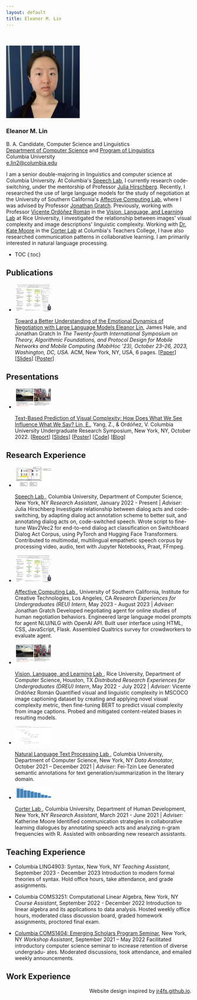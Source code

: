 ```yaml
---
layout: default
title: Eleanor M. Lin
---
```

<link rel="stylesheet" href="css/bootstrap.min.css">
<link rel="stylesheet" type="text/css" href="css/style.css">

<br />
<br />
<img src="images/IMG_0382.JPG" width="200"/>
 
<h3 id="name" class="p-0 m-0 mb-1">Eleanor M. Lin</h3>

B. A. Candidate, Computer Science and Linguistics  
[Department of Computer Science](https://www.cs.columbia.edu/) and [Program of Linguistics](https://slavic.columbia.edu/content/linguistics)  
Columbia University  
e.lin2@columbia.edu

I am a senior double-majoring in linguistics and computer science at Columbia University. At Columbia's [Speech Lab](http://www.cs.columbia.edu/speech/index.cgi), I currently research code-switching, under the mentorship of Professor [Julia Hirschberg](http://www.cs.columbia.edu/~julia/). Recently, I researched the use of large language models for the study of negotiation at the University of Southern California's [Affective Computing Lab](https://emotions.ict.usc.edu/), where I was advised by Professor [Jonathan Gratch](https://people.ict.usc.edu/~gratch/). Previously, working with Professor [Vicente Ordóñez Román](https://www.cs.rice.edu/~vo9/) in the [Vision, Language, and Learning Lab](https://vislang.ai/) at Rice University, I investigated the relationship between images' visual complexity and image descriptions' linguistic complexity. Working with [Dr. Kate Moore](https://www.linkedin.com/in/kate-moore-644aab9) in the [Corter Lab](https://www.tc.columbia.edu/faculty/jec34/) at Columbia's Teachers College, I have also researched communication patterns in collaborative learning. I am primarily interested in natural language processing.

* TOC
{:toc}

## Publications
<div class="blog-post subtext p-2">
	<ul class="list-unstyled">
		<li class="media">
			<img class="mr-3 img-thumbnail" src="images/llm_nego.png" width="100" alt="">
			<div class="media-body">
			<p class="my-auto">
			<a class="blue_link" href="https://doi.org/10.1145/3565287.3617637">
				Toward a Better Understanding of the Emotional Dynamics of Negotiation with Large Language Models
			</a> 
			<span class="pub_authors d-lg-block">
				<u>Eleanor Lin</u>, James Hale, and Jonathan Gratch
			</span>
			<span class="pub_info d-inline">
				 In <i>The Twenty-fourth International Symposium on Theory, Algorithmic Foundations, and Protocol Design for Mobile Networks and Mobile Computing (MobiHoc ’23), October 23–26, 2023, Washington, DC, USA.</i> ACM, New York, NY, USA, 6 pages. 
			</span>
			[<a href="https://doi.org/10.1145/3565287.3617637">Paper</a>] 
			[<a href="files/nego_slides.pdf">Slides</a>] 
			[<a href="files/nego_poster.pdf">Poster</a>] 
			</p>
			</div>
		</li>
	</ul>
</div><!-- /.blog-post -->

## Presentations
<div class="blog-post subtext p-2">
	<ul class="list-unstyled">
		<li class="media">
			<img class="mr-3 img-thumbnail" src="images/complex_noncomplex1024_1.jpg" width="100" alt="">
			<div class="media-body">
			<p class="my-auto">
				<a class="blue_link" href="files/dreu_report.pdf">
					Text-Based Prediction of Visual Complexity: How Does What We See Influence What We Say?
				</a> 
				<span class="pub_authors d-lg-block">
					<u>Lin, E.</u>, Yang, Z., & Ordóñez, V.
				</span>
				<span class="pub_info d-inline">
					Columbia University Undergraduate Research Symposium, New York, NY, October 2022. 
				</span>
				[<a href="files/dreu_report.pdf">Report</a>] 
				[<a href="files/dreu_slides.pdf">Slides</a>] 
				[<a href="files/poster_visual_complexity_lin_2022.pdf">Poster</a>] 
				[<a href="https://github.com/uvavision/visual-complexity">Code</a>]
				[<a href="/blog.html">Blog</a>]
			</p>
			</div>
		</li>
	</ul>
</div><!-- /.blog-post -->

## Research Experience
<div class="blog-post subtext p-2">
	<ul class="list-unstyled">
		<li class="media">
			<img class="mr-3 img-thumbnail" src="images/speech_lab.png" width="100" alt="">
			<div class="media-body">
			<p class="my-auto">
			<a class="blue_link" href="http://www.cs.columbia.edu/speech/index.cgi">
				Speech Lab
			</a>, Columbia University, Department of Computer Science, New York, NY
			<span class="pub_authors d-lg-block">
				<i>Research Assistant</i>, January 2022 - Present | <i>Adviser:</i> Julia Hirschberg
			</span>
			<span class="pub_info d-inline">
				 Investigate relationship between dialog acts and code-switching, by adapting dialog act annotation scheme to better suit, and annotating dialog acts on, code-switched speech. Wrote script to fine-tune Wav2Vec2 for end-to-end dialog act classification on Switchboard Dialog Act Corpus, using PyTorch and Hugging Face Transformers. Contributed to multimodal, multilingual empathetic speech corpus by processing video, audio, text with Jupyter Notebooks, Praat, FFmpeg.
			</span>
			</p>
			</div>
		</li>
	</ul>
</div><!-- /.blog-post -->
<div class="blog-post subtext p-2">
	<ul class="list-unstyled">
		<li class="media">
			<img class="mr-3 img-thumbnail" src="images/llm_nego.png" width="100" alt="">
			<div class="media-body">
			<p class="my-auto">
			<a class="blue_link" href="https://emotions.ict.usc.edu/">
				Affective Computing Lab
			</a>, University of Southern California, Institute for Creative Technologies, Los Angeles, CA
			<span class="pub_authors d-lg-block">
				<i>Research Experiences for Undergraduates (REU) Intern</i>, May 2023 - August 2023 | <i>Adviser:</i> Jonathan Gratch
			</span>
			<span class="pub_info d-inline">
				 Developed negotiating agent for online studies of human negotiation behaviors. Engineered large language model prompts for agent NLU/NLG with OpenAI API. Built user interface using HTML, CSS, JavaScript, Flask. Assembled Qualtrics survey for crowdworkers to evaluate agent.
			</span>
			</p>
			</div>
		</li>
	</ul>
</div><!-- /.blog-post -->

<div class="blog-post subtext p-2">
	<ul class="list-unstyled">
		<li class="media">
			<img class="mr-3 img-thumbnail" src="images/complex_noncomplex1024_1.jpg" width="100" alt="">
			<div class="media-body">
			<p class="my-auto">
			<a class="blue_link" href="https://vislang.ai/">
				Vision, Language, and Learning Lab
			</a>, Rice University, Department of Computer Science, Houston, TX
			<span class="pub_authors d-lg-block">
				<i>Distributed Research Experiences for Undergraduates (DREU) Intern</i>, May 2022 - July 2022 | <i>Adviser:</i> Vicente Ordóñez Román
			</span>
			<span class="pub_info d-inline">
				 Quantified visual and linguistic complexity in MSCOCO image captioning dataset by creating and applying novel visual complexity metric, then fine-tuning BERT to predict visual complexity from image captions. Probed and mitigated content-related biases in resulting models.
			</span>
			</p>
			</div>
		</li>
	</ul>
</div><!-- /.blog-post -->

<div class="blog-post subtext p-2">
	<ul class="list-unstyled">
		<li class="media">
			<img class="mr-3 img-thumbnail" src="images/amr.jpg" width="100" alt="">
			<div class="media-body">
			<p class="my-auto">
			<a class="blue_link" href="http://www.cs.columbia.edu/nlp/index_nltp.cgi">
				Natural Language Text Processing Lab
			</a>, Columbia University, Department of Computer Science, New York, NY
			<span class="pub_authors d-lg-block">
				<i>Data Annotator</i>, October 2021 – December 2021 | <i>Adviser:</i> Fei-Tzin Lee
			</span>
			<span class="pub_info d-inline">
				 Generated semantic annotations for text generation/summarization in the literary domain.
			</span>
			</p>
			</div>
		</li>
	</ul>
</div><!-- /.blog-post -->

<div class="blog-post subtext p-2">
	<ul class="list-unstyled">
		<li class="media">
			<img class="mr-3 img-thumbnail" src="images/J_trigrams.png" width="100" alt="">
			<div class="media-body">
			<p class="my-auto">
			<a class="blue_link" href="http://www.columbia.edu/~jec34/">
				Corter Lab
			</a>, Columbia University, Department of Human Development, New York, NY
			<span class="pub_authors d-lg-block">
				<i>Research Assistant</i>, March 2021 - June 2021 | <i>Adviser:</i> Katherine Moore
			</span>
			<span class="pub_info d-inline">
				 Identified communication strategies in collaborative learning dialogues by annotating speech acts
and analyzing n-gram frequencies with R. Assisted with onboarding new research assistants.
			</span>
			</p>
			</div>
		</li>
	</ul>
</div><!-- /.blog-post -->

## Teaching Experience
<div class="blog-post subtext p-2">
	<ul class="list-unstyled">
		<li class="media">
			<div class="media-body">
			<p class="my-auto">
			Columbia LING4903: Syntax, New York, NY
			<span class="pub_authors d-lg-block">
				<i>Teaching Assistant</i>, September 2023 - December 2023
			</span>
			<span class="pub_info d-inline">
				 Introduction to modern formal theories of syntax. Hold office hours, take attendance, and grade
assignments.
			</span>
			</p>
			</div>
		</li>
	</ul>
</div><!-- /.blog-post -->

<div class="blog-post subtext p-2">
	<ul class="list-unstyled">
		<li class="media">
			<div class="media-body">
			<p class="my-auto">
			Columbia COMS3251: Computational Linear Algebra, New York, NY
			<span class="pub_authors d-lg-block">
				<i>Course Assistant</i>, September 2022 - December 2022
			</span>
			<span class="pub_info d-inline">
				 Introduction to linear algebra and its applications to data analysis. Hosted weekly office hours,
moderated class discussion board, graded homework assignments, proctored final exam.
			</span>
			</p>
			</div>
		</li>
	</ul>
</div><!-- /.blog-post -->

<div class="blog-post subtext p-2">
	<ul class="list-unstyled">
		<li class="media">
			<div class="media-body">
			<p class="my-auto">
			<a class="blue_link" href="https://www.cs.columbia.edu/esp/">Columbia COMS1404: Emerging Scholars Program Seminar</a>, New York, NY
			<span class="pub_authors d-lg-block">
				<i>Workshop Assistant</i>, September 2021 – May 2022
			</span>
			<span class="pub_info d-inline">
				 Facilitated introductory computer science seminar to increase retention of diverse undergradu-
ates. Moderated discussions, took attendance, and emailed weekly announcements.
			</span>
			</p>
			</div>
		</li>
	</ul>
</div><!-- /.blog-post -->

## Work Experience

<div style="text-align: right"> Website design inspired by <a href="https://jr4fs.github.io/">jr4fs.github.io</a>.</div>
<br />
<br />
